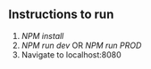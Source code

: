 ## Instructions to run
1. *NPM install*
2. *NPM run dev* OR *NPM run PROD*
3. Navigate to localhost:8080
